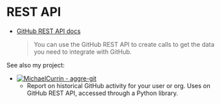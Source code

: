 # REST API

- [GitHub REST API docs](https://docs.github.com/en/free-pro-team@latest/rest)
    > You can use the GitHub REST API to create calls to get the data you need to integrate with GitHub.


See also my project:

- [![MichaelCurrin - aggre-git](https://img.shields.io/static/v1?label=MichaelCurrin&message=aggre-git&color=blue&logo=github)](https://github.com/MichaelCurrin/aggre-git) 
    - Report on historical GitHub activity for your user or org. Uses on GitHub REST API, accessed through a Python library.
